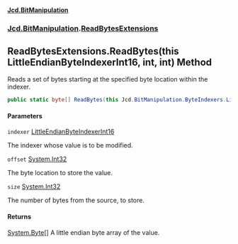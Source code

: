﻿#### [Jcd.BitManipulation](index.md 'index')
### [Jcd.BitManipulation](Jcd.BitManipulation.md 'Jcd.BitManipulation').[ReadBytesExtensions](Jcd.BitManipulation.ReadBytesExtensions.md 'Jcd.BitManipulation.ReadBytesExtensions')

## ReadBytesExtensions.ReadBytes(this LittleEndianByteIndexerInt16, int, int) Method

Reads a set of bytes starting at the specified byte location within the indexer.

```csharp
public static byte[] ReadBytes(this Jcd.BitManipulation.ByteIndexers.LittleEndianByteIndexerInt16 indexer, int offset, int size);
```
#### Parameters

<a name='Jcd.BitManipulation.ReadBytesExtensions.ReadBytes(thisJcd.BitManipulation.ByteIndexers.LittleEndianByteIndexerInt16,int,int).indexer'></a>

`indexer` [LittleEndianByteIndexerInt16](Jcd.BitManipulation.ByteIndexers.LittleEndianByteIndexerInt16.md 'Jcd.BitManipulation.ByteIndexers.LittleEndianByteIndexerInt16')

The indexer whose value is to be modified.

<a name='Jcd.BitManipulation.ReadBytesExtensions.ReadBytes(thisJcd.BitManipulation.ByteIndexers.LittleEndianByteIndexerInt16,int,int).offset'></a>

`offset` [System.Int32](https://docs.microsoft.com/en-us/dotnet/api/System.Int32 'System.Int32')

The byte location to store the value.

<a name='Jcd.BitManipulation.ReadBytesExtensions.ReadBytes(thisJcd.BitManipulation.ByteIndexers.LittleEndianByteIndexerInt16,int,int).size'></a>

`size` [System.Int32](https://docs.microsoft.com/en-us/dotnet/api/System.Int32 'System.Int32')

The number of bytes from the source, to store.

#### Returns

[System.Byte](https://docs.microsoft.com/en-us/dotnet/api/System.Byte 'System.Byte')[[]](https://docs.microsoft.com/en-us/dotnet/api/System.Array 'System.Array')
A little endian byte array of the value.